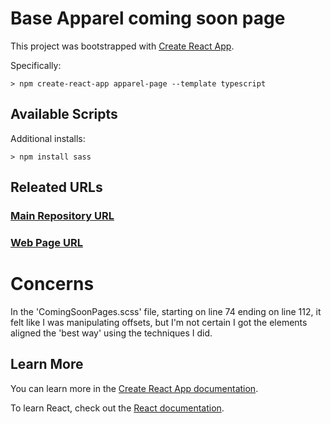 # Base Apparel coming soon page

This project was bootstrapped with [Create React App](https://github.com/facebook/create-react-app).

Specifically:

```
> npm create-react-app apparel-page --template typescript
```

## Available Scripts

Additional installs:

```
> npm install sass
```

## Releated URLs

### [Main Repository URL](https://github.com/W4GFO/apparel-project)

### [Web Page URL](https://w4gfo.github.io/apparel-project)

# Concerns

In the 'ComingSoonPages.scss' file, starting on line 74 ending on line 112, it felt like I was manipulating offsets, but I'm not certain I got the elements aligned the 'best way' using the techniques I did. 

## Learn More

You can learn more in the [Create React App documentation](https://facebook.github.io/create-react-app/docs/getting-started).

To learn React, check out the [React documentation](https://reactjs.org/).
